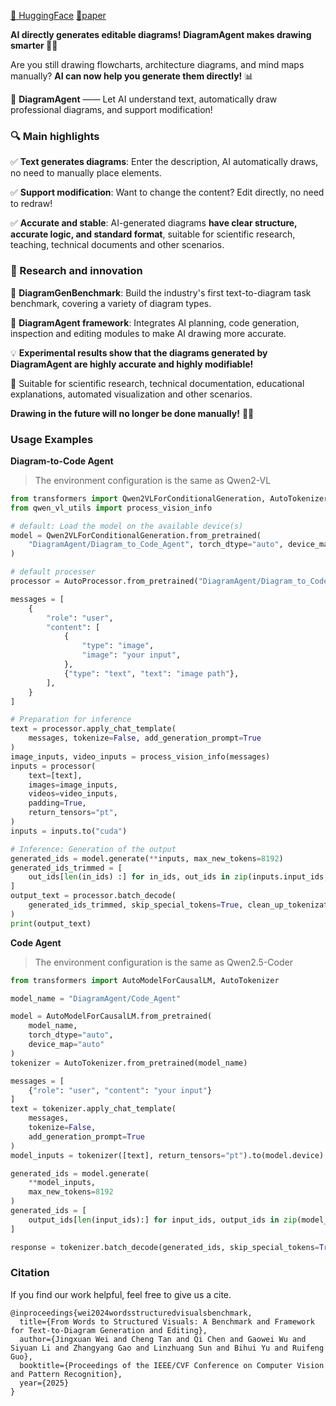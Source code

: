 [🤗 HuggingFace](https://huggingface.co/collections/DiagramAgent/diagramagent-67c5c0935149cdc6e0230b46)
[📑paper](https://arxiv.org/abs/2411.11916)

**AI directly generates editable diagrams! DiagramAgent makes drawing smarter 🎨🚀**

Are you still drawing flowcharts, architecture diagrams, and mind maps manually?  **AI can now help you generate them directly!** 📊

📌 **DiagramAgent** —— Let AI understand text, automatically draw professional diagrams, and support modification!

### **🔍 Main highlights**

✅ **Text generates diagrams**: Enter the description, AI automatically draws, no need to manually place elements.

✅ **Support modification**: Want to change the content? Edit directly, no need to redraw!

✅ **Accurate and stable**: AI-generated diagrams **have clear structure, accurate logic, and standard format**, suitable for scientific research, teaching, technical documents and other scenarios.

### **🚀 Research and innovation**

📌 **DiagramGenBenchmark**: Build the industry's first text-to-diagram task benchmark, covering a variety of diagram types.

📌 **DiagramAgent framework**: Integrates AI planning, code generation, inspection and editing modules to make AI drawing more accurate.

💡 **Experimental results show that the diagrams generated by DiagramAgent are highly accurate and highly modifiable!**

🎯 Suitable for scientific research, technical documentation, educational explanations, automated visualization and other scenarios.

**Drawing in the future will no longer be done manually!** 🎨🚀

### Usage Examples
**Diagram-to-Code Agent**

> The environment configuration is the same as Qwen2-VL

```py
from transformers import Qwen2VLForConditionalGeneration, AutoTokenizer, AutoProcessor
from qwen_vl_utils import process_vision_info

# default: Load the model on the available device(s)
model = Qwen2VLForConditionalGeneration.from_pretrained(
    "DiagramAgent/Diagram_to_Code_Agent", torch_dtype="auto", device_map="auto"
)

# default processer
processor = AutoProcessor.from_pretrained("DiagramAgent/Diagram_to_Code_Agent")

messages = [
    {
        "role": "user",
        "content": [
            {
                "type": "image",
                "image": "your input",
            },
            {"type": "text", "text": "image path"},
        ],
    }
]

# Preparation for inference
text = processor.apply_chat_template(
    messages, tokenize=False, add_generation_prompt=True
)
image_inputs, video_inputs = process_vision_info(messages)
inputs = processor(
    text=[text],
    images=image_inputs,
    videos=video_inputs,
    padding=True,
    return_tensors="pt",
)
inputs = inputs.to("cuda")

# Inference: Generation of the output
generated_ids = model.generate(**inputs, max_new_tokens=8192)
generated_ids_trimmed = [
    out_ids[len(in_ids) :] for in_ids, out_ids in zip(inputs.input_ids, generated_ids)
]
output_text = processor.batch_decode(
    generated_ids_trimmed, skip_special_tokens=True, clean_up_tokenization_spaces=False
)
print(output_text)
```

**Code Agent**

> The environment configuration is the same as Qwen2.5-Coder

```py
from transformers import AutoModelForCausalLM, AutoTokenizer

model_name = "DiagramAgent/Code_Agent"

model = AutoModelForCausalLM.from_pretrained(
    model_name,
    torch_dtype="auto",
    device_map="auto"
)
tokenizer = AutoTokenizer.from_pretrained(model_name)

messages = [
    {"role": "user", "content": "your input"}
]
text = tokenizer.apply_chat_template(
    messages,
    tokenize=False,
    add_generation_prompt=True
)
model_inputs = tokenizer([text], return_tensors="pt").to(model.device)

generated_ids = model.generate(
    **model_inputs,
    max_new_tokens=8192
)
generated_ids = [
    output_ids[len(input_ids):] for input_ids, output_ids in zip(model_inputs.input_ids, generated_ids)
]

response = tokenizer.batch_decode(generated_ids, skip_special_tokens=True)[0]
```


### Citation

If you find our work helpful, feel free to give us a cite.


```
@inproceedings{wei2024wordsstructuredvisualsbenchmark,
  title={From Words to Structured Visuals: A Benchmark and Framework for Text-to-Diagram Generation and Editing},
  author={Jingxuan Wei and Cheng Tan and Qi Chen and Gaowei Wu and Siyuan Li and Zhangyang Gao and Linzhuang Sun and Bihui Yu and Ruifeng Guo},
  booktitle={Proceedings of the IEEE/CVF Conference on Computer Vision and Pattern Recognition},
  year={2025}
}
```
